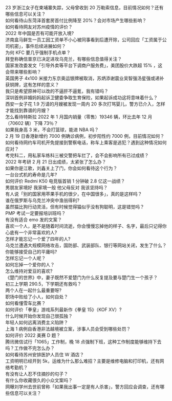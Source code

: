 23 岁浙江女子在柬埔寨失踪，父母曾收到 20 万勒索信息，目前情况如何？还有哪些信息可以关注？  
如何看待山东菏泽首套房首付比例降至 20%？会对市场产生哪些影响？  
如何看待网友对苏州疫情的评价？  
2022 年中国是否有可能开放入境?  
济南盒马鲜生一员工因工资单不小心被同事看到后遭开除，公司回应「工资属于公司机密」，事件后续进展如何？  
为何 KFC 要几乎强制手机点单？  
拜登称确信普京已决定进攻乌克兰，有哪些信息值得关注？  
国家发改委发文「引导外卖等平台下调商户服务费」，美团股价大跌超  15% ，这会带来哪些影响？  
英国男子 4x100 米接力东京奥运银牌被取消，苏炳添谢震业吴智强汤星强或递补获铜牌，这有怎样的意义？  
我只是希望原神可以改的不逼肝不逼氪，我有错吗？  
深圳首例非婚妈妈起诉卫健委争取生育保险，如果起诉成功这将意味着什么？  
西安一女子花 1.9 万请的月嫂被发现一周内 20 多次打骂婴儿，警方已介入，怎样才能找到靠谱的月嫂？  
怎么看待特斯拉 2022 年 1 月国内销量（零售）19346 辆，环比去年 12 月（70602 辆）下降 73％？  
如果我身高 3 米，不会打篮球，能进 NBA 吗？  
2 月 19 日香港新增约 7000 例确诊病例，初步阳性约 7000 例，目前情况如何？  
如何看待网约车司机开免提接到警察电话，称车上乘客是逃犯？遇到这种情况如何应对？  
考完科二，用私家车练科三被交警把车拦了，会不会影响所有已过成绩？  
2022 年考研 2 月 21 日出成绩，太紧张了怎么办？  
如果你是江歌，刘鑫关上了门，你会如何看待这个行为？  
一台台式机的寿命是几年?  
如何评价 Redmi K50 电竞版首销 1 分钟破 2.8 亿这一战绩？  
男朋友家境好 我家境一般 他父母反对 我该坚持吗？  
有人说「别的国家用苹果手机的很少，在中国很多」，真的是这样吗？  
谁在俄罗斯与乌克兰冲突中渔翁得利?  
虽然猫比狗行动灵活，但有时候觉得猫似乎没有狗聪明，这是错觉吗？  
PMP 考试一定要报培训班吗？  
有没有适合 emo 发的文案？  
喜欢一个人，是不是随着时间流逝，你会慢慢忘掉他的样子、名字，最后只记得你心底有一个非常喜欢的人?  
怎样才能忘记一个爱了四年的人?  
乌克兰遭遇大规模网络攻击，国防部、武装部队、银行等网站关闭，发生了什么？  
你能够接受自己的平庸吗?  
怎样忘记一个人呢？  
如何忘掉一个爱你的人？  
怎么维持对爱豆的喜欢?  
《楚门的世界》中，妻子既然不爱楚门为什么反复提及要与楚门生一个孩子？  
初三上学期 290.5，下学期还有救吗？  
两个人在一起什么最重要呀?  
职场中败给了小人，如何自处？  
如何看懂雪车比赛？  
如何评价「拳皇」游戏系列最新作《拳皇 15》（KOF XV）?  
什么时候开始你发现自己很孤独？  
年轻人如何远离消费主义陷阱？  
上海 1 病例自香港非法越境被立案，涉事人员会受到哪些处罚？  
如何评价 2022 美赛 D 题？  
腾讯微信试行「1065」工作制，晚 18 点强制下班，这种工作制度能够维持下去吗？工作做不完怎么办？  
如何看待苏州安排医护人员住 W 酒店？  
工资明明已经开到 5k，运维为什么那么难招？主要是维修电脑和打印机，还有网络考勤机？  
有没有让人忍不住摘抄的句子？  
有什么你收藏很久的小众文案吗？  
网曝刘学州去世前曾称「如果我出事一定是有人杀害」，警方回应会调查，还有哪些信息可以关注？  
